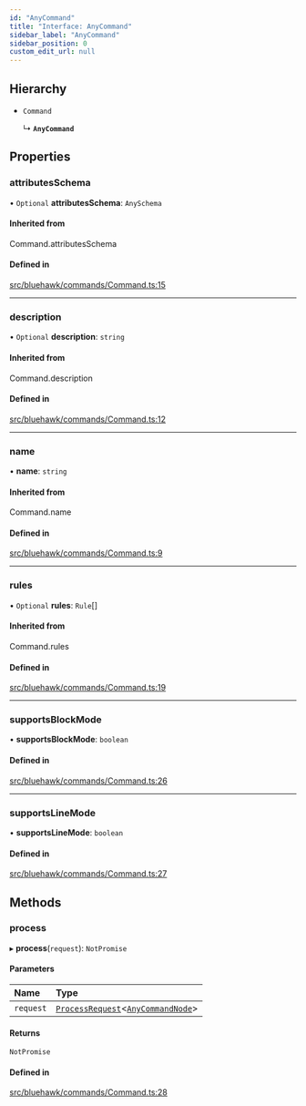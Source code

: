 ```yaml
---
id: "AnyCommand"
title: "Interface: AnyCommand"
sidebar_label: "AnyCommand"
sidebar_position: 0
custom_edit_url: null
---
```


## Hierarchy

- `Command`

  ↳ **`AnyCommand`**

## Properties

### attributesSchema

• `Optional` **attributesSchema**: `AnySchema`

#### Inherited from

Command.attributesSchema

#### Defined in

[src/bluehawk/commands/Command.ts:15](https://github.com/mongodben/Bluehawk/blob/b4aa3c0/src/bluehawk/commands/Command.ts#L15)

___

### description

• `Optional` **description**: `string`

#### Inherited from

Command.description

#### Defined in

[src/bluehawk/commands/Command.ts:12](https://github.com/mongodben/Bluehawk/blob/b4aa3c0/src/bluehawk/commands/Command.ts#L12)

___

### name

• **name**: `string`

#### Inherited from

Command.name

#### Defined in

[src/bluehawk/commands/Command.ts:9](https://github.com/mongodben/Bluehawk/blob/b4aa3c0/src/bluehawk/commands/Command.ts#L9)

___

### rules

• `Optional` **rules**: `Rule`[]

#### Inherited from

Command.rules

#### Defined in

[src/bluehawk/commands/Command.ts:19](https://github.com/mongodben/Bluehawk/blob/b4aa3c0/src/bluehawk/commands/Command.ts#L19)

___

### supportsBlockMode

• **supportsBlockMode**: `boolean`

#### Defined in

[src/bluehawk/commands/Command.ts:26](https://github.com/mongodben/Bluehawk/blob/b4aa3c0/src/bluehawk/commands/Command.ts#L26)

___

### supportsLineMode

• **supportsLineMode**: `boolean`

#### Defined in

[src/bluehawk/commands/Command.ts:27](https://github.com/mongodben/Bluehawk/blob/b4aa3c0/src/bluehawk/commands/Command.ts#L27)

## Methods

### process

▸ **process**(`request`): `NotPromise`

#### Parameters

| Name | Type |
| :------ | :------ |
| `request` | [`ProcessRequest`](ProcessRequest)<[`AnyCommandNode`](../modules#anycommandnode)\> |

#### Returns

`NotPromise`

#### Defined in

[src/bluehawk/commands/Command.ts:28](https://github.com/mongodben/Bluehawk/blob/b4aa3c0/src/bluehawk/commands/Command.ts#L28)
